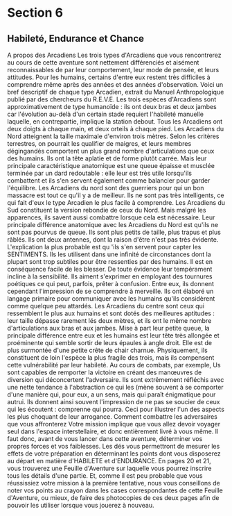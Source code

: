 # Section 6

## Habileté, Endurance et Chance

A propos des Arcadiens
Les trois types d'Arcadiens que vous rencontrerez au cours de cette aventure sont nettement différenciés et aisément reconnaissables de par leur comportement, leur mode de pensée, et leurs attitudes. Pour les humains, certains d'entre eux restent très difficiles à comprendre même après des années et des années d'observation. Voici un bref descriptif de chaque type Arcadien, extrait du Manuel Anthropologique publié par des chercheurs du R.E.V.E.
Les trois espèces d'Arcadiens sont approximativement de type humanoïde : ils ont deux bras et deux jambes car l'évolution au-delà d'un certain stade requiert l'habileté manuelle laquelle, en contrepartie, implique la station debout. Tous les Arcadiens ont deux doigts à chaque main, et deux orteils à chaque pied. Les Arcadiens du Nord atteignent la taille maximale d'environ trois mètres. Selon les critères terrestres, on pourrait les qualifier de maigres, et leurs membres dégingandés comportent un plus grand nombre d'articulations que ceux des humains. Ils ont la tête aplatie et de forme plutôt carrée. Mais leur principale caractéristique anatomique est une queue épaisse et musclée terminée par un dard redoutable : elle leur est très utile lorsqu'ils combattent et ils s'en servent également comme balancier pour garder l'équilibre. Les Arcadiens du nord sont des guerriers pour qui un bon massacre est tout ce qu'il y a de meilleur. Ils ne sont pas très intelligents, ce qui fait d'eux le type Arcadien le plus facile à comprendre.
Les Arcadiens du Sud constituent la version rebondie de ceux du Nord. Mais malgré les apparences, ils savent aussi combattre lorsque cela est nécessaire. Leur principale différence anatomique avec les Arcadiens du Nord est qu'ils ne sont pas pourvus de queue. Ils sont plus petits de taille, plus trapus et plus râblés. Ils ont deux antennes, dont la raison d'être n'est pas très évidente. L'explication la plus probable est qu 'ils s'en
servent pour capter les SENTIMENTS. Ils les utilisent dans une infinité de circonstances dont la plupart sont trop subtiles pour être ressenties par des humains.
Il est en conséquence facile de les blesser.
De toute évidence leur tempérament incline à la sensibilité.
Ils aiment s'exprimer en employant des tournures poétiques ce qui peut, parfois, prêter à confusion.
Entre eux, ils donnent cependant l'impression de se comprendre à merveille.
Ils ont élaboré un langage primaire pour communiquer avec les humains qu'ils considèrent comme quelque peu attardés.
Les Arcadiens du centre sont ceux qui ressemblent le plus aux humains et sont dotés des meilleures aptitudes : leur taille dépasse rarement lés deux mètres, et ils ont le même nombre d'articulations aux bras et aux jambes.
Mise à part leur petite queue, la principale différence entre eux et les humains est leur tête très allongée et proéminente qui semble sortir de leurs épaules à angle droit.
Elle est de plus surmontée d'une petite crête de chair charnue.
Physiquement, ils constituent de loin l'espèce la plus fragile des trois, mais ils compensent cette vulnérabilité par leur habileté.
Au cours de combats, par exemple, Us sont capables de remporter la victoire en créant des manœuvres de diversion qui déconcertent l'adversaire.
Ils sont extrêmement réfléchis avec une nette tendance à l'abstraction ce qui les (mène souvent à se comporter d'une manière qui, pour eux, a un sens, mais qui paraît énigmatique pour autrui.
Ils donnent ainsi souvent l'impression de ne pas se soucier de ceux qui les écoutent : comprenne qui pourra.
Ceci pour illustrer l'un des aspects les plus choquant de leur arrogance.
Comment combattre les adversaires que vous affronterez
Votre mission implique que vous allez devoir voyager seul dans l'espace interstellaire, et donc entièrement livré à vous même. Il faut donc, avant de vous lancer dans cette aventure, déterminer vos propres forces et vos faiblesses. Les dés vous permettront de mesurer les effets de votre préparation en déterminant les points dont vous disposerez au départ en matière d'HABlLETE et d'ENDURANCE. En pages 20 et 21, vous trouverez une Feuille d'Aventure sur laquelle vous pourrez inscrire tous les détails d'une partie. Et, comme il est peu probable que vous réussissiez votre mission à la première tentative, nous vous conseillons de noter vos points au crayon dans les cases correspondantes de cette Feuille d'Aventure, ou mieux, de faire des photocopies de ces deux pages afin de pouvoir les utiliser lorsque vous jouerez à nouveau.